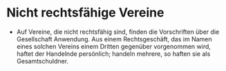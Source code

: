 # Nicht rechtsfähige Vereine

- Auf Vereine, die nicht rechtsfähig sind, finden die Vorschriften über die Gesellschaft Anwendung. Aus einem Rechtsgeschäft, das im Namen eines solchen Vereins einem Dritten gegenüber vorgenommen wird, haftet der Handelnde persönlich; handeln mehrere, so haften sie als Gesamtschuldner.

